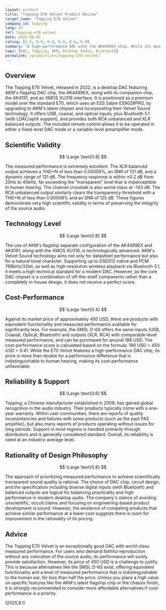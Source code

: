 ```yaml
---
layout: product
title: "Topping E70 Velvet Product Review"
target_name: "Topping E70 Velvet"
company_id: topping
lang: en
ref: topping-e70-velvet
date: 2025-08-01
rating: [3.5, 0.9, 0.8, 0.4, 0.6, 0.8]
summary: "A high-performance DAC with the AK4499EX chip. While its measured performance is excellent, its cost-performance is not high due to cheaper alternatives with equivalent functionality."
tags: [DAC, Topping, AKM, Desktop Audio, Bluetooth]
permalink: /products/en/topping-e70-velvet/
---
```


## Overview

The Topping E70 Velvet, released in 2022, is a desktop DAC featuring AKM's flagship DAC chip, the AK4499EX, along with its companion chip, the AK4191, and an XMOS XU316 interface. It is positioned as a premium model over the standard E70, which uses an ESS Sabre ES9028PRO, by upgrading to AKM's latest chipset and incorporating their Velvet Sound technology. It offers USB, coaxial, and optical inputs, plus Bluetooth 5.1 (with LDAC/aptX support), and provides both RCA unbalanced and XLR balanced outputs. The included remote control allows it to be operated in either a fixed-level DAC mode or a variable-level preamplifier mode.

## Scientific Validity

$$ \Large \text{0.9} $$

The measured performance is extremely excellent. The XLR balanced output achieves a THD+N of less than 0.00006%, an SNR of 131 dB, and a dynamic range of 131 dB. The frequency response is within ±0.2 dB from 20Hz to 40kHz, far exceeding the "transparent" level that is imperceptible to human hearing. The channel crosstalk is also world-class at -143 dB. The RCA unbalanced output similarly clears the transparency threshold with a THD+N of less than 0.00008% and an SNR of 125 dB. These figures demonstrate very high scientific validity in terms of preserving the integrity of the source audio.

## Technology Level

$$ \Large \text{0.8} $$

The use of AKM's flagship separate configuration of the AK4499EX and AK4191, along with the XMOS XU316, is technologically advanced. AKM's Velvet Sound technology aims not only for datasheet performance but also for a natural tonal character. Supporting up to DSD512 native and PCM 768kHz/32bit, as well as high-resolution wireless playback via Bluetooth 5.1, it meets a high technical standard for a modern DAC. However, as the core DAC chipset is a combination of off-the-shelf components rather than a completely in-house design, it does not receive a perfect score.

## Cost-Performance

$$ \Large \text{0.4} $$

Against its market price of approximately 450 USD, there are products with equivalent functionality and measured performance available for significantly less. For example, the SMSL D-6S offers the same inputs (USB, Coaxial, Optical, Bluetooth) and outputs (XLR, RCA) with comparable-level measured performance, and can be purchased for around 186 USD. The cost-performance score is calculated based on the formula: 186 USD ÷ 450 USD = 0.41. While the E70 Velvet features a high-performance DAC chip, its price is more than double for a performance difference that is indistinguishable to human hearing, making its cost-performance unfavorable.

## Reliability & Support

$$ \Large \text{0.6} $$

Topping, a Chinese manufacturer established in 2008, has gained global recognition in the audio industry. Their products typically come with a one-year warranty. Within user communities, there are reports of quality inconsistencies and failures with some products (such as the past PA5 amplifier), but also many reports of products operating without issues for long periods. Support in most regions is handled primarily through distributors and is generally considered standard. Overall, its reliability is rated at an industry-average level.

## Rationality of Design Philosophy

$$ \Large \text{0.8} $$

The approach of prioritizing measured performance to achieve scientifically transparent sound quality is rational. The choice of DAC chip, circuit design, and the specification including diverse digital inputs (with Bluetooth) and balanced outputs are logical for balancing practicality and high performance in modern desktop audio. The company's stance of avoiding unscientific, occult claims and focusing on engineering-based product development is sound. However, the existence of competing products that achieve similar performance at a lower cost suggests there is room for improvement in the rationality of its pricing.

## Advice

The Topping E70 Velvet is an exceptionally good DAC with world-class measured performance. For users who demand faithful reproduction without any coloration of the source audio, its performance will surely provide satisfaction. However, its price of 450 USD is a challenge to justify. This is because alternatives like the SMSL D-6S exist, offering equivalent functionality and a level of measured performance that is indistinguishable to the human ear, for less than half the price. Unless you place a high value on specific features like the AKM's latest flagship chip or the chassis finish, it is strongly recommended to consider more affordable alternatives if cost-performance is a priority.

(2025.8.1)

